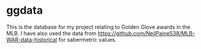 # ggdata
This is the database for my project relating to Golden Glove awards in the MLB.
I have also used the data from https://github.com/NeilPaine538/MLB-WAR-data-historical for sabermetric values.
